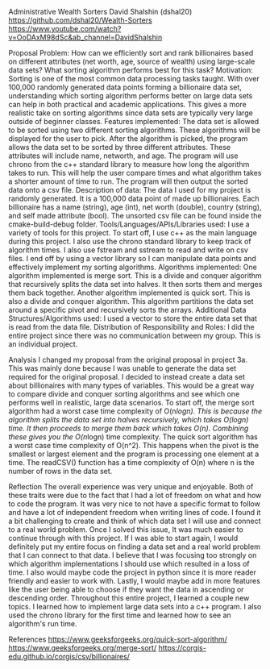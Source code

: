 Administrative
Wealth Sorters
David Shalshin (dshal20)
https://github.com/dshal20/Wealth-Sorters
https://www.youtube.com/watch?v=OoDAxM98dSc&ab_channel=DavidShalshin

Proposal
Problem: How can we efficiently sort and rank billionaires based on different attributes (net worth, age, source of wealth) using large-scale data sets? What sorting algorithm performs best for this task?
Motivation: Sorting is one of the most common data processing tasks taught. With over 100,000 randomly generated data points forming a billionaire data set, understanding which sorting algorithm performs better on large data sets can help in both practical and academic applications. This gives a more realistic take on sorting algorithms since data sets are typically very large outside of beginner classes.
Features implemented: The data set is allowed to be sorted using two different sorting algorithms. These algorithms will be displayed for the user to pick. After the algorithm is picked, the program allows the data set to be sorted by three different attributes. These attributes will include name, networth, and age. The program will use chrono from the c++ standard library to measure how long the algorithm takes to run. This will help the user compare times and what algorithm takes a shorter amount of time to run. The program will then output the sorted data onto a csv file. 
Description of data: The data I used for my project is randomly generated. It is a 100,000 data point of made up billionaires. Each billionaire has a name (string), age (int), net worth (double), country (string), and self made attribute (bool). The unsorted csv file can be found inside the cmake-build-debug folder.
Tools/Languages/APIs/Libraries used: I use a variety of tools for this project. To start off, I use c++ as the main language during this project. I also use the chrono standard library to keep track of algorithm times. I also use fstream and sstream to read and write on csv files. I end off by using a vector library so I can manipulate data points and effectively implement my sorting algorithms. 
Algorithms implemented: One algorithm implemented is merge sort. This is a divide and conquer algorithm that recursively splits the data set into halves. It then sorts them and merges them back together. Another algorithm implemented is quick sort. This is also a divide and conquer algorithm. This algorithm partitions the data set around a specific pivot and recursively sorts the arrays.
Additional Data Structures/Algorithms used: I used a vector to store the entire data set that is read from the data file.
Distribution of Responsibility and Roles: I did the entire project since there was no communication between my group. This is an individual project.

Analysis 
I changed my proposal from the original proposal in project 3a. This was mainly done because I was unable to generate the data set required for the original proposal. I decided to instead create a data set about billionaires with many types of variables. This would be a great way to compare divide and conquer sorting algorithms and see which one performs well in realistic, large data scenarios.
To start off, the merge sort algorithm had a worst case time complexity of O(n*logn). This is because the algorithm splits the data set into halves recursively, which takes O(logn) time. It then proceeds to merge them back which takes O(n). Combining these gives you the O(n*logn) time complexity. The quick sort algorithm has a worst case time complexity of O(n^2). This happens when the pivot is the smallest or largest element and the program is processing one element at a time. The readCSV() function has a time complexity of O(n) where n is the number of rows in the data set. 

Reflection
The overall experience was very unique and enjoyable. Both of these traits were due to the fact that I had a lot of freedom on what and how to code the program. It was very nice to not have a specific format to follow and have a lot of independent freedom when writing lines of code. I found it a bit challenging to create and think of which data set I will use and connect to a real world problem. Once I solved this issue, It was much easier to continue through with this project. If I was able to start again, I would definitely put my entire focus on finding a data set and a real world problem that I can connect to that data. I believe that I was focusing too strongly on which algorithm implementations I should use which resulted in a loss of time. I also would maybe code the project in python since it is more reader friendly and easier to work with. Lastly, I would maybe add in more features like the user being able to choose if they want the data in ascending or descending order. Throughout this entire project, I learned a couple new topics. I learned how to implement large data sets into a c++ program. I also used the chrono library for the first time and learned how to see an algorithm's run time. 

References
https://www.geeksforgeeks.org/quick-sort-algorithm/
https://www.geeksforgeeks.org/merge-sort/
https://corgis-edu.github.io/corgis/csv/billionaires/
